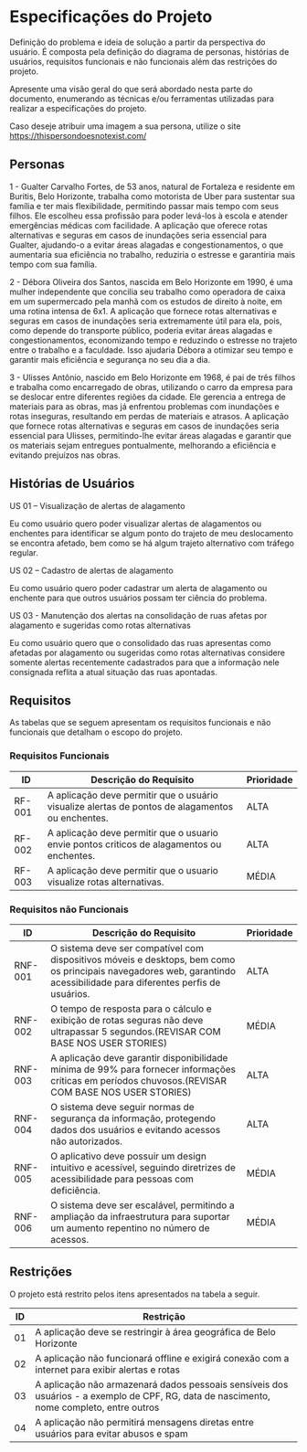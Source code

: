 # Especificações do Projeto

Definição do problema e ideia de solução a partir da perspectiva do usuário. É composta pela definição do  diagrama de personas, histórias de usuários, requisitos funcionais e não funcionais além das restrições do projeto.

Apresente uma visão geral do que será abordado nesta parte do documento, enumerando as técnicas e/ou ferramentas utilizadas para realizar a especificações do projeto.

Caso deseje atribuir uma imagem a sua persona, utilize o site https://thispersondoesnotexist.com/

## Personas

1 - Gualter Carvalho Fortes, de 53 anos, natural de Fortaleza e residente em Buritis, Belo Horizonte, trabalha como motorista de Uber para sustentar sua família e ter mais flexibilidade, permitindo passar mais tempo com seus filhos. Ele escolheu essa profissão para poder levá-los à escola e atender emergências médicas com facilidade. A aplicação que oferece rotas alternativas e seguras em casos de inundações seria essencial para Gualter, ajudando-o a evitar áreas alagadas e congestionamentos, o que aumentaria sua eficiência no trabalho, reduziria o estresse e garantiria mais tempo com sua família.

2 - Débora Oliveira dos Santos, nascida em Belo Horizonte em 1990, é uma mulher independente que concilia seu trabalho como operadora de caixa em um supermercado pela manhã com os estudos de direito à noite, em uma rotina intensa de 6x1. A aplicação que fornece rotas alternativas e seguras em casos de inundações seria extremamente útil para ela, pois, como depende do transporte público, poderia evitar áreas alagadas e congestionamentos, economizando tempo e reduzindo o estresse no trajeto entre o trabalho e a faculdade. Isso ajudaria Débora a otimizar seu tempo e garantir mais eficiência e segurança no seu dia a dia.

3 - Ulisses Antônio, nascido em Belo Horizonte em 1968, é pai de três filhos e trabalha como encarregado de obras, utilizando o carro da empresa para se deslocar entre diferentes regiões da cidade. Ele gerencia a entrega de materiais para as obras, mas já enfrentou problemas com inundações e rotas inseguras, resultando em perdas de materiais e atrasos. A aplicação que fornece rotas alternativas e seguras em casos de inundações seria essencial para Ulisses, permitindo-lhe evitar áreas alagadas e garantir que os materiais sejam entregues pontualmente, melhorando a eficiência e evitando prejuízos nas obras.


## Histórias de Usuários

US 01 – Visualização de alertas de alagamento

Eu como usuário quero poder visualizar alertas de alagamentos ou enchentes para identificar se algum ponto do trajeto de meu deslocamento se encontra afetado, bem como se há algum trajeto alternativo com tráfego regular.

US 02 – Cadastro de alertas de alagamento

Eu como usuário quero poder cadastrar um alerta de alagamento ou enchente para que outros usuários possam ter ciência do problema.

US 03 - Manutenção dos alertas na consolidação de ruas afetas por alagamento e sugeridas como rotas alternativas

Eu como usuário quero que o consolidado das ruas apresentas como afetadas por alagamento ou sugeridas como rotas alternativas considere somente alertas recentemente cadastrados para que a informação nele consignada reflita a atual situação das ruas apontadas.

## Requisitos

As tabelas que se seguem apresentam os requisitos funcionais e não funcionais que detalham o escopo do projeto.

### Requisitos Funcionais

|ID    | Descrição do Requisito  | Prioridade | 
|------|-----------------------------------------|----| 
|RF-001| A aplicação deve permitir que o usuário visualize alertas de pontos de alagamentos ou enchentes. | ALTA |  
|RF-002| A aplicação deve permitir que o usuario envie pontos criticos de alagamentos ou enchentes.   | ALTA | 
|RF-003| A aplicação deve permitir que o usuario visualize rotas alternativas.   | MÉDIA | 

### Requisitos não Funcionais

|ID     | Descrição do Requisito  |Prioridade |
|-------|-------------------------|----|
|RNF-001|O sistema deve ser compatível com dispositivos móveis e desktops, bem como os principais navegadores web, garantindo acessibilidade para diferentes perfis de usuários.| ALTA | 
|RNF-002| O tempo de resposta para o cálculo e exibição de rotas seguras não deve ultrapassar 5 segundos.(REVISAR COM BASE NOS USER STORIES) |  MÉDIA | 
|RNF-003|A aplicação deve garantir disponibilidade mínima de 99% para fornecer informações críticas em períodos chuvosos.(REVISAR COM BASE NOS USER STORIES) |  ALTA |
|RNF-004|O sistema deve seguir normas de segurança da informação, protegendo dados dos usuários e evitando acessos não autorizados. |  ALTA |
|RNF-005|O aplicativo deve possuir um design intuitivo e acessível, seguindo diretrizes de acessibilidade para pessoas com deficiência.| MÉDIA |
|RNF-006|O sistema deve ser escalável, permitindo a ampliação da infraestrutura para suportar um aumento repentino no número de acessos.| MÉDIA |


## Restrições

O projeto está restrito pelos itens apresentados na tabela a seguir.

|ID| Restrição                                             |
|--|-------------------------------------------------------|
|01| A aplicação deve se restringir à área geográfica de Belo Horizonte |
|02| A aplicação não funcionará offline e exigirá conexão com a internet para exibir alertas e rotas |
|03| A aplicação não armazenará dados pessoais sensíveis dos usuários - a exemplo de CPF, RG, data de nascimento, nome completo, entre outros |
|04| A aplicação não permitirá mensagens diretas entre usuários para evitar abusos e spam |
